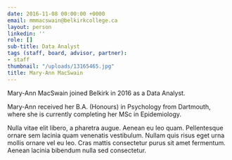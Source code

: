 ```yaml
---
date: 2016-11-08 00:00:00 +0000
email: mmmacswain@belkirkcollege.ca
layout: person
linkedin: ''
role: []
sub-title: Data Analyst
tags (staff, board, advisor, partner):
- staff
thumbnail: "/uploads/13165465.jpg"
title: Mary-Ann MacSwain
---
```



Mary-Ann MacSwain joined Belkirk in 2016 as a Data Analyst.

Mary-Ann received her B.A. (Honours) in Psychology from Dartmouth, where she is currently completing her MSc in Epidemiology.

Nulla vitae elit libero, a pharetra augue. Aenean eu leo quam. Pellentesque ornare sem lacinia quam venenatis vestibulum. Nullam quis risus eget urna mollis ornare vel eu leo. Cras mattis consectetur purus sit amet fermentum. Aenean lacinia bibendum nulla sed consectetur.

